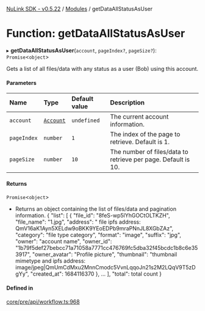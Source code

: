 [NuLink SDK - v0.5.22](../README.md) / [Modules](../modules.md) / getDataAllStatusAsUser

# Function: getDataAllStatusAsUser

▸ **getDataAllStatusAsUser**(`account`, `pageIndex?`, `pageSize?`): `Promise`<`object`\>

Gets a list of all files/data with any status as a user (Bob) using this account.

#### Parameters

| Name | Type | Default value | Description |
| :------ | :------ | :------ | :------ |
| `account` | [`Account`](../classes/Account.md) | `undefined` | The current account information. |
| `pageIndex` | `number` | `1` | The index of the page to retrieve. Default is 1. |
| `pageSize` | `number` | `10` | The number of files/data to retrieve per page. Default is 10. |

#### Returns

`Promise`<`object`\>

- Returns an object containing the list of files/data and pagination information.
                            {
                              "list": [
                                {
                                  "file_id": "8feS-wp5lYhGOCtOLTKZH",
                                  "file_name": "1.jpg",
                                  "address": " file ipfs address: QmV16aK1Ayn5XELdw9oBKK9YEoEDPb9mraPNnJL8XGbZAz",
                                  "category": "file type category",
                                  "format": "image",
                                  "suffix": "jpg",
                                  "owner": "account name",
                                  "owner_id": "1b79f5def27bebcc71a71058a7771cc476769fc5dba32f45bcdc1b8c6e353917",
                                  "owner_avatar": "Profile picture",
                                  "thumbnail": "thumbnail mimetype and ipfs address: image/jpeg|QmUmCdMxu2MnnCmodc5VvnLqqoJn21s2M2LQqV9T5zDgYy",
                                  "created_at": 1684116370
                                },
                                ...
                            ],
                            "total": total count
                          }

#### Defined in

[core/pre/api/workflow.ts:968](https://github.com/NuLink-network/nulink-sdk/blob/d9e8f81/src/core/pre/api/workflow.ts#L968)
